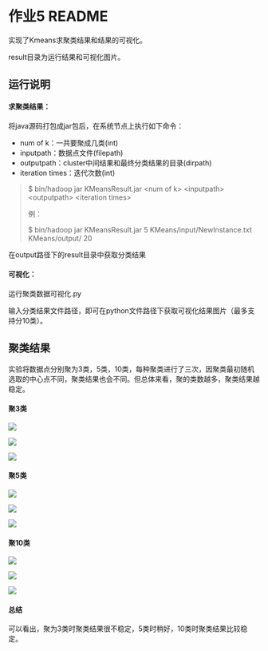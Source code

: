 # 作业5 README

实现了Kmeans求聚类结果和结果的可视化。

result目录为运行结果和可视化图片。

## 运行说明

#### 求聚类结果：

将java源码打包成jar包后，在系统节点上执行如下命令：

* num of k：一共要聚成几类(int)
* inputpath：数据点文件(filepath)
* outputpath：cluster中间结果和最终分类结果的目录(dirpath)
* iteration times：迭代次数(int)

> $ bin/hadoop jar KMeansResult.jar \<num of k> \<inputpath> \<outputpath> \<iteration times>
>
> 例：
>
> $ bin/hadoop jar KMeansResult.jar 5  KMeans/input/NewInstance.txt  KMeans/output/  20

在output路径下的result目录中获取分类结果

#### 可视化：

运行聚类数据可视化.py

输入分类结果文件路径，即可在python文件路径下获取可视化结果图片（最多支持分10类）。

## 聚类结果

实验将数据点分别聚为3类，5类，10类，每种聚类进行了三次，因聚类最初随机选取的中心点不同，聚类结果也会不同。但总体来看，聚的类数越多，聚类结果越稳定。

#### 聚3类

![](https://i.loli.net/2019/11/11/rpBJh4zgn7OuqbN.png)

![](https://i.loli.net/2019/11/11/pIxRdlY7eiZSEK1.png)

![](https://i.loli.net/2019/11/11/kK5JP4XFdGhWYBA.png)

#### 聚5类

![](https://i.loli.net/2019/11/11/6TSJ8eLfIxvd2b3.png)

![](https://i.loli.net/2019/11/11/7B4mgoUXul8CKyH.png)

![](https://i.loli.net/2019/11/11/7DBFrVEJsLnyTbA.png)

#### 聚10类

![](https://i.loli.net/2019/11/11/eoD76QLfdrhb4W3.png)

![](https://i.loli.net/2019/11/11/FEH5qtcsbzyxYa3.png)

![](https://i.loli.net/2019/11/11/VRvAM3K74ZhSgTE.png)

#### 总结

可以看出，聚为3类时聚类结果很不稳定，5类时稍好，10类时聚类结果比较稳定。
